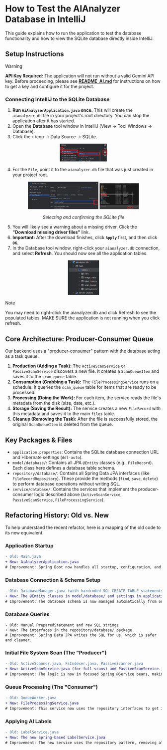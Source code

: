 # How to Test the AIAnalyzer Database in IntelliJ

This guide explains how to run the application to test the database functionality and how to view the SQLite database directly inside IntelliJ.

## Setup Instructions

> [!WARNING]
> **API Key Required:** The application will not run without a valid Gemini API key. Before proceeding, please see **[README_AI.md](README_AI.md)** for instructions on how to get a key and configure it for the project.

### Connecting IntelliJ to the SQLite Database
1.  **Run `AiAnalyzerApplication.java` once.** This will create the `aianalyzer.db` file in your project's root directory. You can stop the application after it has started.
2.  Open the **Database** tool window in IntelliJ (View -> Tool Windows -> Database).
3.  Click the **`+`** icon -> Data Source -> SQLite.

<p align="center">
    <img src="README_images/database_datasource.png" alt="database datasource" width="30%">
</p>

4.  For the `File`, point it to the `aianalyzer.db` file that was just created in your project root.

<p align="center">
  <img src="README_images/database_file.png" alt="Select file" width="45%">
  <img src="README_images/database_file_open.png" alt="Database file open" width="25%">
</p>
<p align="center"><em>Selecting and confirming the SQLite file</em></p>

5.  You will likely see a warning about a missing driver. Click the **"Download missing driver files"** link.
6.  **Important:** After the download finishes, click **`Apply`** first, and then click **`OK`**.
7.  In the Database tool window, right-click your `aianalyzer.db` connection, and select **Refresh**. You should now see all the application tables.

<p align="center">
  <img src="README_images/img.png" alt="Database tables view" width="20%">
</p>

> [!NOTE]
> You may need to right-click the aianalyzer.db and click Refresh to see the populated tables. MAKE SURE the application is not running when you click refresh.

## Core Architecture: Producer-Consumer Queue

Our backend uses a "producer-consumer" pattern with the database acting as a task queue.

1.  **Production (Adding a Task):** The `ActiveScanService` or `PassiveScanService` discovers a new file. It creates a `ScanQueueItem` and saves it to the `scan_queue` table.
2.  **Consumption (Grabbing a Task):** The `FileProcessingService` runs on a schedule. It queries the `scan_queue` table for items that are ready to be processed.
3.  **Processing (Doing the Work):** For each item, the service reads the file's metadata from the disk (size, date, etc.).
4.  **Storage (Saving the Result):** The service creates a new `FileRecord` with this metadata and saves it to the main `files` table.
5.  **Cleanup (Removing the Task):** After the file is successfully stored, the original `ScanQueueItem` is deleted from the queue.

## Key Packages & Files

* `application.properties`: Contains the SQLite database connection URL and Hibernate settings (`ddl-auto`).
* `model/database/`: Contains all JPA `@Entity` classes (e.g., `FileRecord`). Each class here defines a database table schema.
* `repository/database/`: Contains all Spring Data JPA interfaces (like `FileRecordRepository`). These provide the methods (`find`, `save`, `delete`) to perform database operations without writing SQL.
* `service/database/`: Contains the services that implement the producer-consumer logic described above (`ActiveScanService`, `PassiveScanService`, `FileProcessingService`).

## Refactoring History: Old vs. New

To help understand the recent refactor, here is a mapping of the old code to its new equivalent.

### Application Startup
```diff
- Old: Main.java
+ New: AiAnalyzerApplication.java
# Improvement: Spring Boot now handles all startup, configuration, and dependency injection automatically.
```

### Database Connection & Schema Setup
```diff
- Old: DatabaseManager.java (with hardcoded SQL CREATE TABLE statements)
+ New: The @Entity classes in model/database/ and settings in application.properties.
# Improvement: The database schema is now managed automatically from our Java entity classes.
```

### Database Queries
```
- Old: Manual PreparedStatement and raw SQL strings
+ New: The interfaces in the repository/database/ package.
# Improvement: Spring Data JPA writes the SQL for us, which is safer and cleaner.
```

### Initial File System Scan (The "Producer")
```diff
- Old: ActiveScanner.java, FsIndexer.java, PassiveScanner.java
+ New: ActiveScanService.java (for full scans) and PassiveScanService.java (for real-time monitoring).
# Improvement: The logic is now in focused Spring @Service beans, making it easier to manage and test.
```

### Queue Processing (The "Consumer")
```diff
- Old: QueueWorker.java
+ New: FileProcessingService.java
# Improvement: This service now uses the repository interfaces to get its work.
```

### Applying AI Labels
```diff
- Old: LabelService.java
+ New: The new Spring-based LabelService.java
# Improvement: The new service uses the repository pattern, removing all manual SQL.
```


